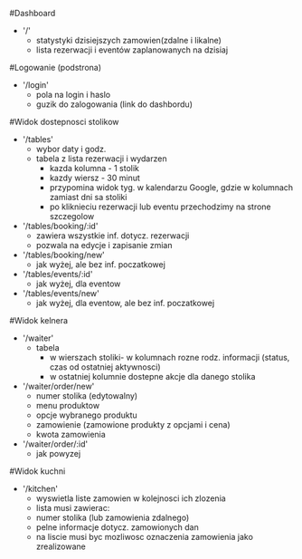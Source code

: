 #Dashboard

- '/'
  - statystyki dzisiejszych zamowien(zdalne i likalne)
  - lista rezerwacji i eventów zaplanowanych na dzisiaj

#Logowanie (podstrona)

- '/login'
  - pola na login i haslo
  - guzik do zalogowania (link do dashbordu)

#Widok dostepnosci stolikow

- '/tables'
  - wybor daty i godz.
  - tabela z lista rezerwacji i wydarzen
    - kazda kolumna - 1 stolik
    - kazdy wiersz - 30 minut
    - przypomina widok tyg. w kalendarzu Google, gdzie w kolumnach zamiast dni sa stoliki
    - po kliknieciu rezerwacji lub eventu przechodzimy na strone szczegolow
- '/tables/booking/:id'
  - zawiera wszystkie inf. dotycz. rezerwacji
  - pozwala na edycje i zapisanie zmian
- '/tables/booking/new'
  - jak wyżej, ale bez inf. poczatkowej
- '/tables/events/:id'
  - jak wyżej, dla eventow
- '/tables/events/new'
  - jak wyżej, dla eventow, ale bez inf. poczatkowej

#Widok kelnera

- '/waiter'
  - tabela
    - w wierszach stoliki-  w kolumnach rozne rodz. informacji (status, czas od ostatniej aktywnosci)
    -  w ostatniej kolumnie dostepne akcje dla danego stolika
- '/waiter/order/new'
  - numer stolika (edytowalny)
  -  menu produktow
  -  opcje wybranego produktu
  - zamowienie (zamowione produkty z opcjami i cena)
  -  kwota zamowienia
- '/waiter/order/:id'
  - jak powyzej

#Widok kuchni

- '/kitchen'
  - wyswietla liste zamowien w kolejnosci ich zlozenia
  -  lista musi zawierac:  
    -  numer stolika (lub zamowienia zdalnego)
    -  pelne informacje dotycz. zamowionych dan
  - na liscie musi byc mozliwosc oznaczenia zamowienia jako zrealizowane